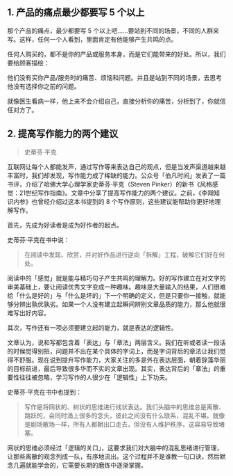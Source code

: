 ## 1. 产品的痛点最少都要写 5 个以上

那个产品的痛点，最少都要写 5 个以上吧……要站到不同的场景，不同的人群来写。这样，任何一个人看到，里面肯定有他能够产生共鸣的点。
 
任何人购买的，都不是你的产品或服务本身，而是它们能带来的好处。所以，我们要给顾客描绘：

他们没有买你产品/服务时的痛苦、烦恼和问题。并且是站到不同的场景，去思考他没有选择你之前的问题。

就像医生看病一样，他上来不会介绍自己，直接分析你的痛苦，分析到了，你就信任对方了。

## 2. 提高写作能力的两个建议
> 史蒂芬·平克

互联网让每个人都能发声，通过写作等来表达自己的观点，但是当发声渠道越来越丰富时，我们却发现，写作能力成了稀缺的能力。公众号「伯凡时间」发表了一篇书评，介绍了哈佛大学心理学家史蒂芬·平克（Steven Pinker）的新书《风格感觉：21世纪写作指南》。文章中分享了提高写作能力的两个建议。之前，《李翔知识内参》也曾经介绍过这本书提到的 8 个写作原则，这些建议能帮助你更好地理解写作。

首先，先成为好读者是成为好作者的起点。

史蒂芬·平克在书中说：

> 在阅读中发现、欣赏，并对好作品进行逆向「拆解」工程，破解它们好在何处。

阅读中的「感觉」就是能与精巧句子产生共鸣的理解力。好的写作建立在对文字的审美基础上，要让阅读优秀文字变成一种趣味。趣味是大量输入的结果，人们很难给「什么是好的」与「什么是坏的」下一个明确的定义，但是只要你一接触，就能够分辨出孰优孰劣。如果一个人没有建立起瞬间辨别文章品质的能力，那么他就很难写出好内容。

其次，写作还有一项必须要建立起的能力，就是表达的逻辑性。

文章认为，说和写都包含着「表达」与「章法」两层含义。我们在听或者读一段话的时候觉得别扭，问题并不出在某个具体的字词上，而是字词背后的章法让我们觉得不舒服。现在说到提升写作能力，大家关注的多是外在表达层面，朝着辞藻华丽的目标前进，最后导致很多华而不实的文章出现。其实，表达背后的「章法」的重要性往往被忽略，学习写作的人很少在「逻辑性」上下功夫。

史蒂芬·平克在书中也提到：

> 写作是将网状的、树状的思维进行线状表达。我们头脑中的思维总是离散、跳跃的，会同时涌上很多的念头，彼此之间没有什么联系，混乱不堪。就像是剧场散场一样，所有人都朝出口走去，但没有人维护秩序，这容易导致堵塞。

网状的思维必须经过「逻辑的关口」，这要求我们对大脑中的混乱思绪进行管理，让那些离散的观念列成一队，有序地流出。这个过程并不是谁教一句口诀，然后默念几遍就能学会的，它需要长期的磨炼中逐渐掌握。